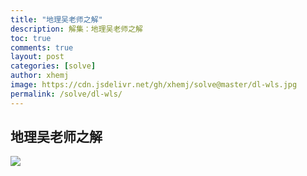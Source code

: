 ```yaml
---
title: "地理吴老师之解"
description: 解集：地理吴老师之解
toc: true
comments: true
layout: post
categories: [solve]
author: xhemj
image: https://cdn.jsdelivr.net/gh/xhemj/solve@master/dl-wls.jpg
permalink: /solve/dl-wls/
---
```

## 地理吴老师之解
![](https://cdn.jsdelivr.net/gh/xhemj/solve@master/dl-wls.jpg)